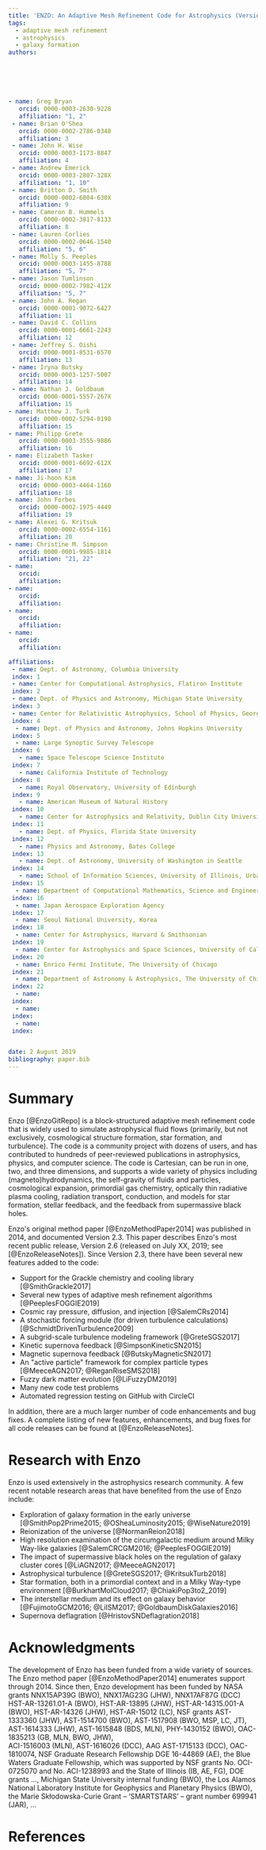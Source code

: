 ```yaml
---
title: 'ENZO: An Adaptive Mesh Refinement Code for Astrophysics (Version 2.6) '
tags:
  - adaptive mesh refinement
  - astrophysics
  - galaxy formation 
authors:






- name: Greg Bryan
   orcid: 0000-0003-2630-9228
   affiliation: "1, 2"
 - name: Brian O'Shea
   orcid: 0000-0002-2786-0348
   affiliation: 3
 - name: John H. Wise
   orcid: 0000-0003-1173-8847
   affiliation: 4
 - name: Andrew Emerick
   orcid: 0000-0003-2807-328X
   affiliation: "1, 10"
 - name: Britton D. Smith
   orcid: 0000-0002-6804-630X
   affiliation: 9
 - name: Cameron B. Hummels
   orcid: 0000-0002-3817-8133
   affiliation: 8
 - name: Lauren Corlies
   orcid: 0000-0002-0646-1540
   affiliation: "5, 6"
 - name: Molly S. Peeples
   orcid: 0000-0003-1455-8788
   affiliation: "5, 7"
 - name: Jason Tumlinson
   orcid: 0000-0002-7982-412X
   affiliation: "5, 7"
 - name: John A. Regan
   orcid: 0000-0001-9072-6427
   affiliation: 11
 - name: David C. Collins
   orcid: 0000-0001-6661-2243 
   affiliation: 12
 - name: Jeffrey S. Oishi
   orcid: 0000-0001-8531-6570
   affiliation: 13
 - name: Iryna Butsky
   orcid: 0000-0003-1257-5007
   affiliation: 14
 - name: Nathan J. Goldbaum
   orcid: 0000-0001-5557-267X
   affiliation: 15
- name: Matthew J. Turk
   orcid: 0000-0002-5294-0198
   affiliation: 15
- name: Philipp Grete
   orcid: 0000-0003-3555-9886
   affiliation: 16
- name: Elizabeth Tasker
   orcid: 0000-0001-6692-612X
   affiliation: 17
- name: Ji-hoon Kim
   orcid: 0000-0003-4464-1160
   affiliation: 18
- name: John Forbes
   orcid: 0000-0002-1975-4449
   affiliation: 19
- name: Alexei G. Kritsuk
   orcid: 0000-0002-6554-1161
   affiliation: 20
- name: Christine M. Simpson
   orcid: 0000-0001-9985-1814
   affiliation: "21, 22"
- name: 
   orcid: 
   affiliation: 
- name: 
   orcid: 
   affiliation: 
- name: 
   orcid: 
   affiliation: 
- name: 
   orcid: 
   affiliation: 

affiliations:
 - name: Dept. of Astronomy, Columbia University
 index: 1
 - name: Center for Computational Astrophysics, Flatiron Institute
 index: 2
 - name: Dept. of Physics and Astronomy, Michigan State University
 index: 3
 - name: Center for Relativistic Astrophysics, School of Physics, Georgia Institute of Technology
 index: 4
  - name: Dept. of Physics and Astronomy, Johns Hopkins University
 index: 5
  - name: Large Synoptic Survey Telescope
 index: 6
   - name: Space Telescope Science Institute
 index: 7
   - name: California Institute of Technology
 index: 8
   - name: Royal Observatory, University of Edinburgh
 index: 9 
   - name: American Museum of Natural History
 index: 10
   - name: Center for Astrophysics and Relativity, Dublin City University
 index: 11
   - name: Dept. of Physics, Florida State University
 index: 12
   - name: Physics and Astronomy, Bates College
 index: 13
   - name: Dept. of Astronomy, University of Washington in Seattle
 index: 14
   - name: School of Information Sciences, University of Illinois, Urbana-Champaign
 index: 15
  - name: Department of Computational Mathematics, Science and Engineering, Michigan State University
 index: 16
  - name: Japan Aerospace Exploration Agency
 index: 17
  - name: Seoul National University, Korea
 index: 18
  - name: Center for Astrophysics, Harvard & Smithsonian
 index: 19
  - name: Center for Astrophysics and Space Sciences, University of California, San Diego
 index: 20
  - name: Enrico Fermi Institute, The University of Chicago
 index: 21
  - name: Department of Astronomy & Astrophysics, The University of Chicago
 index: 22
  - name: 
 index: 
  - name: 
 index: 
  - name: 
 index: 


date: 2 August 2019
bibliography: paper.bib
---
```


# Summary

Enzo [@EnzoGitRepo] is a block-structured adaptive mesh refinement code that is widely used to simulate astrophysical fluid flows (primarily, but not exclusively, cosmological structure formation, star formation, and turbulence).  The code is a community project with dozens of users, and has contributed to hundreds of peer-reviewed publications in astrophysics, physics, and computer science.
The code is Cartesian, can be run in one, two, and three dimensions, and supports a wide variety of physics including (magneto)hydrodynamics, the self-gravity of fluids and particles, cosmological expansion, primordial gas chemistry, optically thin radiative plasma cooling, radiation transport, conduction, and models for star formation, stellar feedback, and the feedback from supermassive black holes.

Enzo's original method paper [@EnzoMethodPaper2014] was published in 2014, and documented Version 2.3.  This paper describes Enzo's most recent public release, Version 2.6 (released on July XX, 2019; see [@EnzoReleaseNotes]).  Since Version 2.3, there have been several new features added to the code:

* Support for the Grackle chemistry and cooling library [@SmithGrackle2017]
* Several new types of adaptive mesh refinement algorithms [@PeeplesFOGGIE2019]
* Cosmic ray pressure, diffusion, and injection [@SalemCRs2014]
* A stochastic forcing module (for driven turbulence calculations) [@SchmidtDrivenTurbulence2009]
* A subgrid-scale turbulence modeling framework [@GreteSGS2017]
* Kinetic supernova feedback [@SimpsonKineticSN2015]
* Magnetic supernova feedback [@ButskyMagneticSN2017]
* An "active particle" framework for complex particle types [@MeeceAGN2017; @ReganRiseSMS2018]
* Fuzzy dark matter evolution [@LiFuzzyDM2019]
* Many new code test problems
* Automated regression testing on GitHub with CircleCI

In addition, there are a much larger number of code enhancements and bug fixes.  A complete listing of new features, enhancements, and bug fixes for all code releases can be found at [@EnzoReleaseNotes].

# Research with Enzo

Enzo is used extensively in the astrophysics research community.  A few recent notable research areas that have benefited from the use of Enzo include:

* Exploration of galaxy formation in the early universe [@SmithPop2Prime2015; @OSheaLuminosity2015; @WiseNature2019] 
* Reionization of the universe [@NormanReion2018]
* High resolution examination of the circumgalactic medium around Milky Way-like galaxies [@SalemCRCGM2016; @PeeplesFOGGIE2019]
* The impact of supermassive black holes on the regulation of galaxy cluster cores [@LiAGN2017; @MeeceAGN2017]
* Astrophysical turbulence [@GreteSGS2017; @KritsukTurb2018]
* Star formation, both in a primordial context and in a Milky Way-type environment [@BurkhartMolCloud2017; @ChiakiPop3to2_2019]
* The interstellar medium and its effect on galaxy behavior [@FujimotoGCM2016; @LiISM2017; @GoldbaumDiskGalaxies2016]
* Supernova deflagration [@HristovSNDeflagration2018]

# Acknowledgments

The development of Enzo has been funded from a wide variety of sources.  The Enzo method paper [@EnzoMethodPaper2014] enumerates support through 2014.  Since then, Enzo development has been funded by 
NASA grants NNX15AP39G (BWO),
NNX17AG23G (JHW), NNX17AF87G (DCC)
HST-AR-13261.01-A (BWO), 
HST-AR-13895 (JHW), 
HST-AR-14315.001-A (BWO), 
HST-AR-14326 (JHW), 
HST-AR-15012 (LC), 
NSF grants AST-1333360 (JHW), 
AST-1514700 (BWO), 
AST-1517908 (BWO, MSP, LC, JT), 
AST-1614333 (JHW), 
AST-1615848 (BDS, MLN), 
PHY-1430152 (BWO), 
OAC-1835213 (GB, MLN, BWO, JHW),  
ACI-1516003 (MLN),
 AST-1616026 (DCC), AAG AST-1715133 (DCC), 
OAC-1810074,
NSF Graduate Research Fellowship DGE 16-44869 (AE),
the Blue Waters Graduate Fellowship, which was supported by NSF  grants No. OCI-0725070 and No. ACI-1238993 and the State of Illinois (IB, AE, FG),
DOE grants ..., 
Michigan State University internal funding (BWO), 
the Los Alamos National Laboratory Institute for Geophysics and Planetary Physics (BWO),
the Marie Skłodowska-Curie Grant – ‘SMARTSTARS’ – grant number
699941 (JAR), 
...

# References
 	
